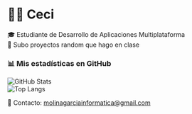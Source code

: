 
# 👩‍💻 Ceci

🎓 Estudiante de Desarrollo de Aplicaciones Multiplataforma  
🚀 Subo proyectos random que hago en clase 

### 📊 Mis estadísticas en GitHub  
![GitHub Stats](https://github-readme-stats.vercel.app/api?username=ceeciimg&show_icons=true&theme=radical)  
![Top Langs](https://github-readme-stats.vercel.app/api/top-langs/?username=ceeciimg&layout=compact&theme=radical)  




📩 Contacto: molinagarciainformatica@gmail.com  
